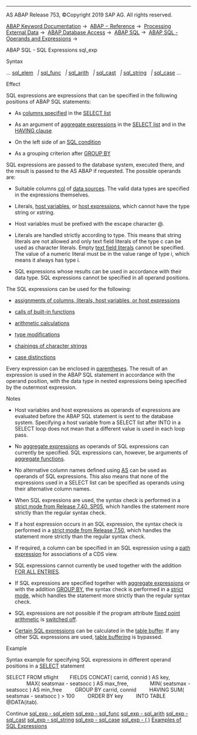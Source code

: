   

* * *

AS ABAP Release 753, ©Copyright 2019 SAP AG. All rights reserved.

[ABAP Keyword Documentation](javascript:call_link\('abenabap.htm'\)) →  [ABAP − Reference](javascript:call_link\('abenabap_reference.htm'\)) →  [Processing External Data](javascript:call_link\('abenabap_language_external_data.htm'\)) →  [ABAP Database Access](javascript:call_link\('abenabap_sql.htm'\)) →  [ABAP SQL](javascript:call_link\('abenopensql.htm'\)) →  [ABAP SQL - Operands and Expressions](javascript:call_link\('abenopen_sql_operands.htm'\)) → 

ABAP SQL - SQL Expressions sql\_exp

Syntax

... [sql\_elem](javascript:call_link\('abensql_elem.htm'\))
  *|* [sql\_func](javascript:call_link\('abensql_builtin_func.htm'\))
  *|* [sql\_arith](javascript:call_link\('abensql_arith.htm'\))
  *|* [sql\_cast](javascript:call_link\('abensql_cast.htm'\))
  *|* [sql\_string](javascript:call_link\('abensql_string.htm'\))
  *|* [sql\_case](javascript:call_link\('abensql_case.htm'\)) ...

Effect

SQL expressions are expressions that can be specified in the following positions of ABAP SQL statements:

-   As [columns specified](javascript:call_link\('abapselect_clause_col_spec.htm'\)) in the [SELECT list](javascript:call_link\('abapselect_list.htm'\))
    
-   As an argument of [aggregate expressions](javascript:call_link\('abapselect_aggregate.htm'\)) in the [SELECT list](javascript:call_link\('abapselect_list.htm'\)) and in the [HAVING clause](javascript:call_link\('abaphaving_clause.htm'\))
    
-   On the left side of an [SQL condition](javascript:call_link\('abenwhere_logexp.htm'\))
    
-   As a grouping criterion after [GROUP BY](javascript:call_link\('abapgroupby_clause.htm'\))
    

SQL expressions are passed to the database system, executed there, and the result is passed to the AS ABAP if requested. The possible operands are:

-   Suitable columns [col](javascript:call_link\('abenopen_sql_columns.htm'\)) of [data sources](javascript:call_link\('abapselect_data_source.htm'\)). The valid data types are specified in the expressions themselves.
    
-   Literals, [host variables](javascript:call_link\('abenopen_sql_host_variables.htm'\)), or [host expressions](javascript:call_link\('abenopen_sql_host_expressions.htm'\)), which cannot have the type string or xstring.
    

-   Host variables must be prefixed with the escape character @.

-   Literals are handled strictly according to type. This means that string literals are not allowed and only text field literals of the type c can be used as character literals. Empty [text field literals](javascript:call_link\('abentext_field_literal_glosry.htm'\) "Glossary Entry") cannot be specified. The value of a numeric literal must be in the value range of type i, which means it always has type i.

-   SQL expressions whose results can be used in accordance with their data type. SQL expressions cannot be specified in all operand positions.
    

The SQL expressions can be used for the following:

-   [assignments of columns, literals, host variables, or host expressions](javascript:call_link\('abensql_elem.htm'\))
    
-   [calls of built-in functions](javascript:call_link\('abenopen_sql_functions.htm'\))
    
-   [arithmetic calculations](javascript:call_link\('abensql_arith.htm'\))
    
-   [type modifications](javascript:call_link\('abensql_cast.htm'\))
    
-   [chainings of character strings](javascript:call_link\('abensql_string.htm'\))
    
-   [case distinctions](javascript:call_link\('abensql_case.htm'\))
    

Every expression can be enclosed in [parentheses](javascript:call_link\('abensql_exp_parentheses.htm'\)). The result of an expression is used in the ABAP SQL statement in accordance with the operand position, with the data type in nested expressions being specified by the outermost expression.

Notes

-   Host variables and host expressions as operands of expressions are evaluated before the ABAP SQL statement is sent to the database system. Specifying a host variable from a SELECT list after INTO in a SELECT loop does not mean that a different value is used in each loop pass.
    
-   No [aggregate expressions](javascript:call_link\('abapselect_aggregate.htm'\)) as operands of SQL expressions can currently be specified. SQL expressions can, however, be arguments of [aggregate functions](javascript:call_link\('abapselect_aggregate.htm'\)).
    
-   No alternative column names defined using [AS](javascript:call_link\('abapselect_list.htm'\)) can be used as operands of SQL expressions. This also means that none of the expressions used in a SELECT list can be specified as operands using their alternative column names.
    
-   When SQL expressions are used, the syntax check is performed in a [strict mode from Release 7.40, SP05](javascript:call_link\('abenopensql_strict_mode_740_sp05.htm'\)), which handles the statement more strictly than the regular syntax check.
    
-   If a host expression occurs in an SQL expression, the syntax check is performed in a [strict mode from Release 7.50](javascript:call_link\('abenopensql_strict_mode_750.htm'\)), which handles the statement more strictly than the regular syntax check.
    
-   If required, a column can be specified in an SQL expression using a [path expression](javascript:call_link\('abenopen_sql_path.htm'\)) for associations of a CDS view.
    
-   SQL expressions cannot currently be used together with the addition [FOR ALL ENTRIES](javascript:call_link\('abenwhere_logexp_itab.htm'\)).
    
-   If SQL expressions are specified together with [aggregate expressions](javascript:call_link\('abapselect_aggregate.htm'\)) or with the addition [GROUP BY](javascript:call_link\('abapgroupby_clause.htm'\)), the syntax check is performed in a [strict mode](javascript:call_link\('abenopensql_strict_mode_740_sp08.htm'\)), which handles the statement more strictly than the regular syntax check.
    
-   SQL expressions are not possible if the program attribute [fixed point arithmetic](javascript:call_link\('abenfixed_point_arithmetic_glosry.htm'\) "Glossary Entry") is [switched off](javascript:call_link\('abennon_fixed_point_obsolete.htm'\)).
    
-   [Certain SQL expressions](javascript:call_link\('abenbuffer_expressions.htm'\)) can be calculated in the [table buffer](javascript:call_link\('abentable_buffer_glosry.htm'\) "Glossary Entry"). If any other SQL expressions are used, [table buffering](javascript:call_link\('abensap_buffering_glosry.htm'\) "Glossary Entry") is bypassed.
    

Example

Syntax example for specifying SQL expressions in different operand positions in a [SELECT](javascript:call_link\('abapselect.htm'\)) statement

SELECT FROM sflight
       FIELDS CONCAT( carrid, connid ) AS key,
              MAX( seatsmax - seatsocc ) AS max\_free,
              MIN( seatsmax - seatsocc ) AS min\_free
        GROUP BY carrid, connid
        HAVING SUM( seatsmax - seatsocc ) > 100
        ORDER BY key
        INTO TABLE @DATA(itab).

Continue
[sql\_exp - sql\_elem](javascript:call_link\('abensql_elem.htm'\))
[sql\_exp - sql\_func](javascript:call_link\('abensql_builtin_func.htm'\))
[sql\_exp - sql\_arith](javascript:call_link\('abensql_arith.htm'\))
[sql\_exp - sql\_cast](javascript:call_link\('abensql_cast.htm'\))
[sql\_exp - sql\_string](javascript:call_link\('abensql_string.htm'\))
[sql\_exp - sql\_case](javascript:call_link\('abensql_case.htm'\))
[sql\_exp - ( )](javascript:call_link\('abensql_exp_parentheses.htm'\))
[Examples of SQL Expressions](javascript:call_link\('abensql_expr_abexas.htm'\))